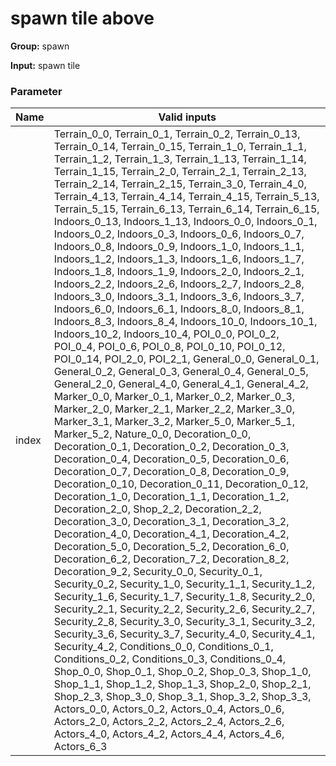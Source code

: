 

# spawn tile above



**Group:**  spawn  

**Input:**  spawn tile  




### Parameter
| Name | Valid inputs | 
|  --  |  --  | 
| index | Terrain_0_0, Terrain_0_1, Terrain_0_2, Terrain_0_13, Terrain_0_14, Terrain_0_15, Terrain_1_0, Terrain_1_1, Terrain_1_2, Terrain_1_3, Terrain_1_13, Terrain_1_14, Terrain_1_15, Terrain_2_0, Terrain_2_1, Terrain_2_13, Terrain_2_14, Terrain_2_15, Terrain_3_0, Terrain_4_0, Terrain_4_13, Terrain_4_14, Terrain_4_15, Terrain_5_13, Terrain_5_15, Terrain_6_13, Terrain_6_14, Terrain_6_15, Indoors_0_13, Indoors_1_13, Indoors_0_0, Indoors_0_1, Indoors_0_2, Indoors_0_3, Indoors_0_6, Indoors_0_7, Indoors_0_8, Indoors_0_9, Indoors_1_0, Indoors_1_1, Indoors_1_2, Indoors_1_3, Indoors_1_6, Indoors_1_7, Indoors_1_8, Indoors_1_9, Indoors_2_0, Indoors_2_1, Indoors_2_2, Indoors_2_6, Indoors_2_7, Indoors_2_8, Indoors_3_0, Indoors_3_1, Indoors_3_6, Indoors_3_7, Indoors_6_0, Indoors_6_1, Indoors_8_0, Indoors_8_1, Indoors_8_3, Indoors_8_4, Indoors_10_0, Indoors_10_1, Indoors_10_2, Indoors_10_4, POI_0_0, POI_0_2, POI_0_4, POI_0_6, POI_0_8, POI_0_10, POI_0_12, POI_0_14, POI_2_0, POI_2_1, General_0_0, General_0_1, General_0_2, General_0_3, General_0_4, General_0_5, General_2_0, General_4_0, General_4_1, General_4_2, Marker_0_0, Marker_0_1, Marker_0_2, Marker_0_3, Marker_2_0, Marker_2_1, Marker_2_2, Marker_3_0, Marker_3_1, Marker_3_2, Marker_5_0, Marker_5_1, Marker_5_2, Nature_0_0, Decoration_0_0, Decoration_0_1, Decoration_0_2, Decoration_0_3, Decoration_0_4, Decoration_0_5, Decoration_0_6, Decoration_0_7, Decoration_0_8, Decoration_0_9, Decoration_0_10, Decoration_0_11, Decoration_0_12, Decoration_1_0, Decoration_1_1, Decoration_1_2, Decoration_2_0, Shop_2_2, Decoration_2_2, Decoration_3_0, Decoration_3_1, Decoration_3_2, Decoration_4_0, Decoration_4_1, Decoration_4_2, Decoration_5_0, Decoration_5_2, Decoration_6_0, Decoration_6_2, Decoration_7_2, Decoration_8_2, Decoration_9_2, Security_0_0, Security_0_1, Security_0_2, Security_1_0, Security_1_1, Security_1_2, Security_1_6, Security_1_7, Security_1_8, Security_2_0, Security_2_1, Security_2_2, Security_2_6, Security_2_7, Security_2_8, Security_3_0, Security_3_1, Security_3_2, Security_3_6, Security_3_7, Security_4_0, Security_4_1, Security_4_2, Conditions_0_0, Conditions_0_1, Conditions_0_2, Conditions_0_3, Conditions_0_4, Shop_0_0, Shop_0_1, Shop_0_2, Shop_0_3, Shop_1_0, Shop_1_1, Shop_1_2, Shop_1_3, Shop_2_0, Shop_2_1, Shop_2_3, Shop_3_0, Shop_3_1, Shop_3_2, Shop_3_3, Actors_0_0, Actors_0_2, Actors_0_4, Actors_0_6, Actors_2_0, Actors_2_2, Actors_2_4, Actors_2_6, Actors_4_0, Actors_4_2, Actors_4_4, Actors_4_6, Actors_6_3 | 

